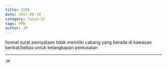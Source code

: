 ```yaml
---
title: 3208
date: 2017-06-19
category: Tanya-SC
tags: PPN
author: JM
---
```


format surat pernyataan tidak memiliki cabang yang berada di kawasan berikat/bebas untuk kelangkapan pemusatan

---



`JM`
